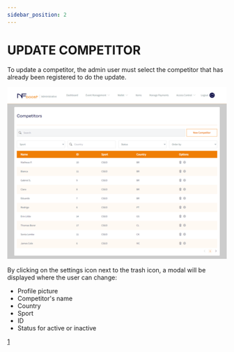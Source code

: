 ```yaml
---
sidebar_position: 2
---
```


# UPDATE COMPETITOR

To update a competitor, the admin user must select the competitor that has already been registered to do the update.

![1](/img/novatelaupdate.png)

By clicking on the settings icon next to the trash icon, a modal will be displayed where the user can change:

- Profile picture
- Competitor's name
- Country
- Sport
- ID
- Status for active or inactive

[1](/img/competidoratualizar.png)
